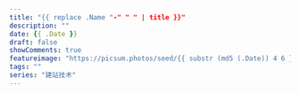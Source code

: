 ```yaml
---
title: "{{ replace .Name "-" " " | title }}"
description: ""
date: {{ .Date }}
draft: false
showComments: true
featureimage: "https://picsum.photos/seed/{{ substr (md5 (.Date)) 4 6 }}/1600/900.webp"
tags: ""
series: "建站技术"
---
```

